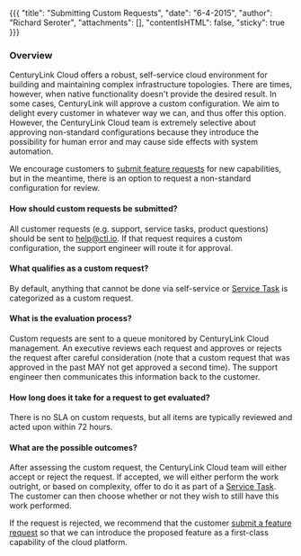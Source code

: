 {{{
  "title": "Submitting Custom Requests",
  "date": "6-4-2015",
  "author": "Richard Seroter",
  "attachments": [],
  "contentIsHTML": false,
  "sticky": true
}}}

### Overview
CenturyLink Cloud offers a robust, self-service cloud environment for building and maintaining complex infrastructure topologies. There are times, however, when native functionality doesn't provide the desired result. In some cases, CenturyLink will approve a custom configuration. We aim to delight every customer in whatever way we can, and thus offer this option. However,  the CenturyLink Cloud team is extremely selective about approving non-standard configurations because they introduce the possibility for human error and may cause side effects with system automation.

We encourage customers to [submit feature requests](../Support/how-do-i-submit-a-feature-request.md) for new capabilities, but in the meantime, there is an option to request a non-standard configuration for review.

#### How should custom requests be submitted?
All customer requests (e.g. support, service tasks, product questions) should be sent to [help@ctl.io](mailto:help@ctl.io). If that request requires a custom configuration, the support engineer will route it for approval.

#### What qualifies as a custom request?
By default, anything that cannot be done via self-service or [Service Task](https://www.centurylinkcloud.com/service-tasks/) is categorized as a custom request.

#### What is the evaluation process?
Custom requests are sent to a queue monitored by CenturyLink Cloud management. An executive reviews each request and approves or rejects the request after careful consideration (note that a custom request that was approved in the past MAY not get approved a second time). The support engineer then communicates this information back to the customer.

#### How long does it take for a request to get evaluated?
There is no SLA on custom requests, but all items are typically reviewed and acted upon within 72 hours.

#### What are the possible outcomes?
After assessing the custom request, the CenturyLink Cloud team will either accept or reject the request. If accepted, we will either perform the work outright, or based on complexity, offer to do it as part of a [Service Task](https://www.centurylinkcloud.com/service-tasks/). The customer can then choose whether or not they wish to still have this work performed.

If the request is rejected, we recommend that the customer [submit a feature request](../Support/how-do-i-submit-a-feature-request.md) so that we can introduce the proposed feature as a first-class capability of the cloud platform.
